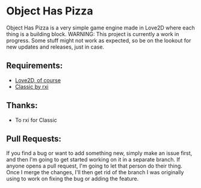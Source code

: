 # Object Has Pizza
Object Has Pizza is a very simple game engine made in Love2D where each thing is a building block.
WARNING: This project is currently a work in progress. Some stuff might not work as expected, so be on the lookout for new updates and releases, just in case.

## Requirements:
* [Love2D, of course](https://github.com/love2d/love)
* [Classic by rxi](https://github.com/rxi/classic)

## Thanks:
* To rxi for Classic

## Pull Requests:
If you find a bug or want to add something new, simply make an issue first, and then I'm going to get started working on it in a separate branch. If anyone opens a pull request, I'm going to let that person do their thing. Once I merge the changes, I'll then get rid of the branch I was originally using to work on fixing the bug or adding the feature.
